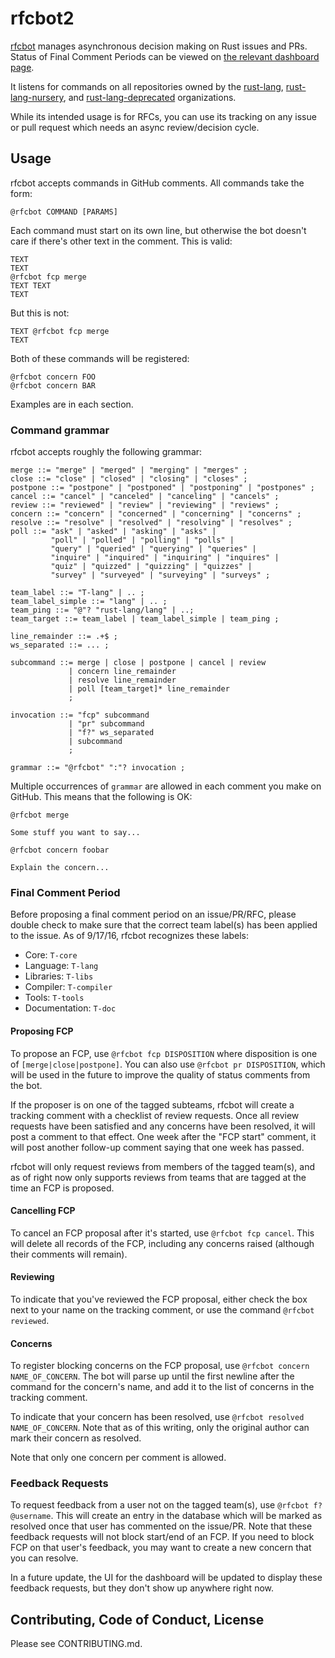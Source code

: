 # rfcbot2

[rfcbot](https://github.com/rfcbot) manages asynchronous decision making on Rust issues and PRs. Status of Final Comment Periods can be viewed on [the relevant dashboard page](http://rfcbot.rs).

It listens for commands on all repositories owned by the [rust-lang](https://github.com/rust-lang), [rust-lang-nursery](https://github.com/rust-lang-nursery), and [rust-lang-deprecated](https://github.com/rust-lang-deprecated) organizations.

While its intended usage is for RFCs, you can use its tracking on any issue or pull request which needs an async review/decision cycle.

## Usage

rfcbot accepts commands in GitHub comments. All commands take the form:

```
@rfcbot COMMAND [PARAMS]
```

Each command must start on its own line, but otherwise the bot doesn't care if there's other text in the comment. This is valid:

```
TEXT
TEXT
@rfcbot fcp merge
TEXT TEXT
TEXT
```

But this is not:

```
TEXT @rfcbot fcp merge
TEXT
```

Both of these commands will be registered:

```
@rfcbot concern FOO
@rfcbot concern BAR
```

Examples are in each section.

### Command grammar

rfcbot accepts roughly the following grammar:

```ebnf
merge ::= "merge" | "merged" | "merging" | "merges" ;
close ::= "close" | "closed" | "closing" | "closes" ;
postpone ::= "postpone" | "postponed" | "postponing" | "postpones" ;
cancel ::= "cancel" | "canceled" | "canceling" | "cancels" ;
review ::= "reviewed" | "review" | "reviewing" | "reviews" ;
concern ::= "concern" | "concerned" | "concerning" | "concerns" ;
resolve ::= "resolve" | "resolved" | "resolving" | "resolves" ;
poll ::= "ask" | "asked" | "asking" | "asks" |
         "poll" | "polled" | "polling" | "polls" |
         "query" | "queried" | "querying" | "queries" |
         "inquire" | "inquired" | "inquiring" | "inquires" |
         "quiz" | "quizzed" | "quizzing" | "quizzes" |
         "survey" | "surveyed" | "surveying" | "surveys" ;

team_label ::= "T-lang" | .. ;
team_label_simple ::= "lang" | .. ;
team_ping ::= "@"? "rust-lang/lang" | ..;
team_target ::= team_label | team_label_simple | team_ping ;

line_remainder ::= .+$ ;
ws_separated ::= ... ;

subcommand ::= merge | close | postpone | cancel | review
             | concern line_remainder
             | resolve line_remainder
             | poll [team_target]* line_remainder
             ;

invocation ::= "fcp" subcommand
             | "pr" subcommand
             | "f?" ws_separated
             | subcommand
             ;

grammar ::= "@rfcbot" ":"? invocation ;
```

Multiple occurrences of `grammar` are allowed in each comment you make on GitHub.
This means that the following is OK:

```
@rfcbot merge

Some stuff you want to say...

@rfcbot concern foobar

Explain the concern...
```

### Final Comment Period

Before proposing a final comment period on an issue/PR/RFC, please double check to make sure that the correct team label(s) has been applied to the issue. As of 9/17/16, rfcbot recognizes these labels:

* Core: `T-core`
* Language: `T-lang`
* Libraries: `T-libs`
* Compiler: `T-compiler`
* Tools: `T-tools`
* Documentation: `T-doc`

#### Proposing FCP

To propose an FCP, use `@rfcbot fcp DISPOSITION` where disposition is one of `[merge|close|postpone]`. You can also use `@rfcbot pr DISPOSITION`, which will be used in the future to improve the quality of status comments from the bot.

If the proposer is on one of the tagged subteams, rfcbot will create a tracking comment with a checklist of review requests. Once all review requests have been satisfied and any concerns have been resolved, it will post a comment to that effect. One week after the "FCP start" comment, it will post another follow-up comment saying that one week has passed.

rfcbot will only request reviews from members of the tagged team(s), and as of right now only supports reviews from teams that are tagged at the time an FCP is proposed.

#### Cancelling FCP

To cancel an FCP proposal after it's started, use `@rfcbot fcp cancel`. This will delete all records of the FCP, including any concerns raised (although their comments will remain).

#### Reviewing

To indicate that you've reviewed the FCP proposal, either check the box next to your name on the tracking comment, or use the command `@rfcbot reviewed`.

#### Concerns

To register blocking concerns on the FCP proposal, use `@rfcbot concern NAME_OF_CONCERN`. The bot will parse up until the first newline after the command for the concern's name, and add it to the list of concerns in the tracking comment.

To indicate that your concern has been resolved, use `@rfcbot resolved NAME_OF_CONCERN`. Note that as of this writing, only the original author can mark their concern as resolved.

Note that only one concern per comment is allowed.

### Feedback Requests

To request feedback from a user not on the tagged team(s), use `@rfcbot f? @username`. This will create an entry in the database which will be marked as resolved once that user has commented on the issue/PR. Note that these feedback requests will not block start/end of an FCP. If you need to block FCP on that user's feedback, you may want to create a new concern that you can resolve.

In a future update, the UI for the dashboard will be updated to display these feedback requests, but they don't show up anywhere right now.

## Contributing, Code of Conduct, License

Please see CONTRIBUTING.md.
